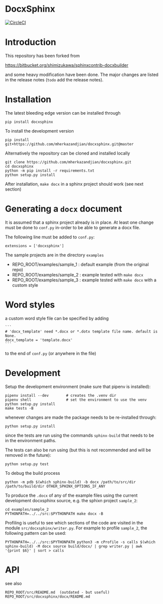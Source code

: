 # DocxSphinx

[![CircleCI](https://circleci.com/gh/mherkazandjian/docxsphinx/tree/master.svg?style=svg)](https://circleci.com/gh/mherkazandjian/docxsphinx/tree/master)

Introduction
============
This repository has been forked from

   https://bitbucket.org/shimizukawa/sphinxcontrib-docxbuilder

and some heavy modification have been done. The major changes are listed in
the release notes (`todo` add the release notes).

Installation
============
The latest bleeding edge version can be installed through

   ```
   pip install docxsphinx
   ```

To install the development version

   ```
   pip install git+https://github.com/mherkazandjian/docxsphinx.git@master
   ```

Alternatively the repository can be cloned and installed locally

   ```
   git clone https://github.com/mherkazandjian/docxsphinx.git
   cd docxsphinx
   python -m pip install -r requirements.txt
   python setup.py install
   ```

After installation, ```make docx``` in a sphinx project  should work
(see next section)

Generating a `docx` document
============================
It is assumed that a sphinx project already is in place. At least one change
must be done to `conf.py` in-order to be able to generate a docx file.

The following line must be added to `conf.py`:

   ```
   extensions = ['docxsphinx']
   ```

The sample projects are in the directory `examples`

  - REPO_ROOT/examples/sample_1 : default example (from the original repo)
  - REPO_ROOT/examples/sample_2 : example tested with `make docx`
  - REPO_ROOT/examples/sample_3 : example tested with `make docx` with a custom style


Word styles
===========

a custom word style file can be specified by adding

    ```
    # 'docx_template' need *.docx or *.dotx template file name. default is None.
    docx_template = 'template.docx'
    ```

to the end of `conf.py` (or anywhere in the file)

Development
===========

Setup the development environment (make sure that pipenv is installed):

   ```
   pipenv install --dev        # creates the .venv dir
   pipenv shell                # set the environment to use the venv 
   python setup.py install
   make tests -B
   ```

whenever changes are made the package needs to be re-installed through:

   ```
   python setup.py install
   ```

since the tests are run using the commands ``sphinx-build`` that needs to be
in the environment paths.

The tests can also be run using (but this is not recommended and will be
removed in the future):

   ```
   python setup.py test
   ```
 
To debug the build process

   ``` 
   python -m pdb $(which sphinx-build) -b docx /path/to/src/dir /path/to/build/dir OTHER_SPHINX_OPTIONS_IF_ANY
   ```

To produce the ``.docx`` of any of the example files using the current
development docxsphinx source, e.g. the sphixn project ``sample_2``:

   ```
   cd examples/sample_2
   PYTHONPATH=../../src:$PYTHONPATH make docx -B
   ```

Profiling is useful to see which sections of the code are 
visited in the module ``src/docxsphinx/writer.py``. For example
to profile ``sample_2``, the following pattern can be used:

   ```
   PYTHONPATH=../../src:$PYTHONPATH python3 -m cProfile -s calls $(which sphinx-build) -M docx source build/docx/ | grep writer.py | awk '{print $6}' | sort > calls
   ```

API
===
see also 

    REPO_ROOT/src/README.md  (outdated - but useful)
    REPO_ROOT/src/docxsphinx/docx/README.md
